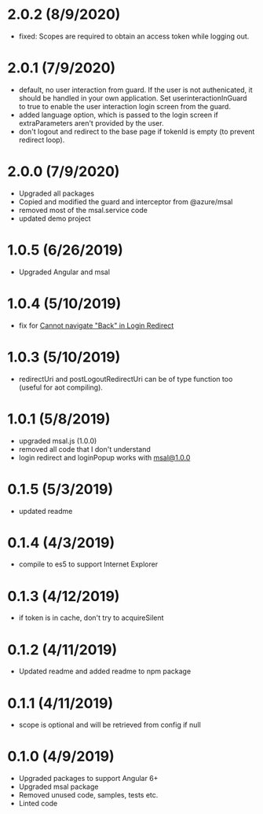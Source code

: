 # 2.0.2 (8/9/2020)
* fixed: Scopes are required to obtain an access token while logging out.

# 2.0.1 (7/9/2020)
* default, no user interaction from guard. If the user is not authenicated, it should be handled in your own application. Set userinteractionInGuard to true to enable the user interaction login screen from the guard.
* added language option, which is passed to the login screen if extraParameters aren't provided by the user.
* don't logout and redirect to the base page if tokenId is empty (to prevent redirect loop).


# 2.0.0 (7/9/2020)
* Upgraded all packages
* Copied and modified the guard and interceptor from @azure/msal
* removed most of the msal.service code
* updated demo project

# 1.0.5 (6/26/2019)
* Upgraded Angular and msal

# 1.0.4 (5/10/2019)
* fix for <a href="https://github.com/AzureAD/microsoft-authentication-library-for-js/issues/588"> Cannot navigate "Back" in Login Redirect</a>

# 1.0.3 (5/10/2019)
* redirectUri and postLogoutRedirectUri can be of type function too (useful for aot compiling).

# 1.0.1 (5/8/2019)
* upgraded msal.js (1.0.0)
* removed all code that I don't understand
* login redirect and loginPopup works with msal@1.0.0

# 0.1.5 (5/3/2019)
* updated readme

# 0.1.4 (4/3/2019)
* compile to es5 to support Internet Explorer

# 0.1.3 (4/12/2019)
* if token is in cache, don't try to acquireSilent

# 0.1.2 (4/11/2019)
* Updated readme and added readme to npm package

# 0.1.1 (4/11/2019)
* scope is optional and will be retrieved from config if null

# 0.1.0 (4/9/2019)
* Upgraded packages to support Angular 6+
* Upgraded msal package
* Removed unused code, samples, tests etc.
* Linted code 